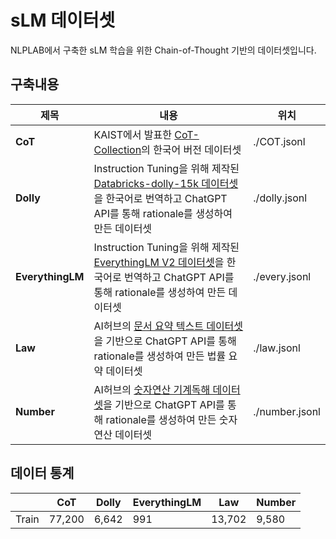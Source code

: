 # sLM 데이터셋

NLPLAB에서 구축한 sLM 학습을 위한 Chain-of-Thought 기반의 데이터셋입니다.


## 구축내용
|제목|내용|위치|
|------|---|---|
|**CoT**|KAIST에서 발표한 [CoT-Collection](https://github.com/kaistAI/CoT-Collection)의 한국어 버전 데이터셋|./COT.jsonl|
|**Dolly**|Instruction Tuning을 위해 제작된 [Databricks-dolly-15k 데이터셋](https://huggingface.co/datasets/databricks/databricks-dolly-15k)을 한국어로 번역하고 ChatGPT API를 통해 rationale를 생성하여 만든 데이터셋|./dolly.jsonl|
|**EverythingLM**|Instruction Tuning을 위해 제작된 [EverythingLM V2 데이터셋](https://huggingface.co/datasets/totally-not-an-llm/EverythingLM-data-V2)을 한국어로 번역하고 ChatGPT API를 통해 rationale를 생성하여 만든 데이터셋|./every.jsonl|
|**Law**|AI허브의 [문서 요약 텍스트 데이터셋](https://aihub.or.kr/aihubdata/data/view.do?currMenu=&topMenu=&aihubDataSe=data&dataSetSn=97)을 기반으로 ChatGPT API를 통해 rationale를 생성하여 만든 법률 요약 데이터셋|./law.jsonl|
|**Number**|AI허브의 [숫자연산 기계독해 데이터셋](https://www.aihub.or.kr/aihubdata/data/view.do?currMenu=115&topMenu=100&dataSetSn=71568)을 기반으로 ChatGPT API를 통해 rationale를 생성하여 만든 숫자연산 데이터셋|./number.jsonl|

## 데이터 통계
<table class="tg">
<thead>
  <tr>
    <th class="tg-c3ow"></th>
    <th class="tg-c3ow">CoT</th>
    <th class="tg-c3ow">Dolly</th>
    <th class="tg-c3ow">EverythingLM</th>
    <th class="tg-c3ow">Law</th>
    <th class="tg-c3ow">Number</th>
  </tr>
</thead>
<tbody>
  <tr>
    <td class="tg-c3ow">Train</td>
    <td class="tg-c3ow">77,200</td>
    <td class="tg-c3ow">6,642</td>
    <td class="tg-c3ow">991</td>
    <td class="tg-c3ow">13,702</td>
    <td class="tg-c3ow">9,580</td>
  </tr>
</tbody>
</table>

